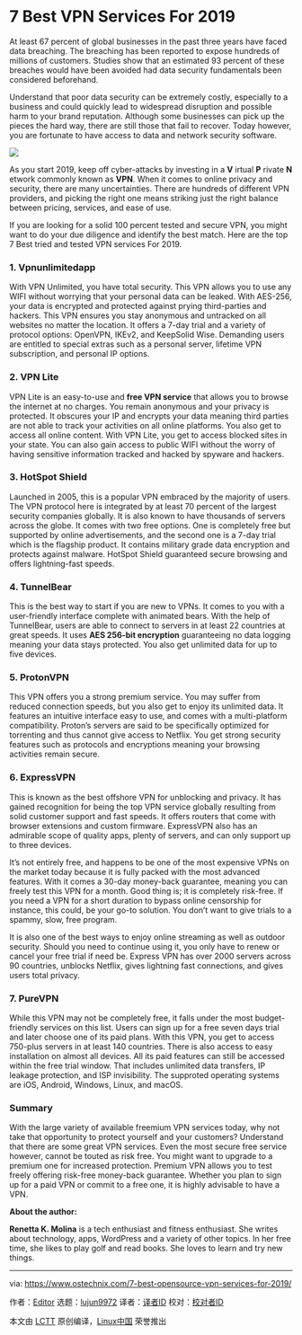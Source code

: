 [#]: collector: (lujun9972)
[#]: translator: (Modrisco)
[#]: reviewer: ( )
[#]: publisher: ( )
[#]: url: ( )
[#]: subject: (7 Best VPN Services For 2019)
[#]: via: (https://www.ostechnix.com/7-best-opensource-vpn-services-for-2019/)
[#]: author: (Editor https://www.ostechnix.com/author/editor/)

7 Best VPN Services For 2019
======

At least 67 percent of global businesses in the past three years have faced data breaching. The breaching has been reported to expose hundreds of millions of customers. Studies show that an estimated 93 percent of these breaches would have been avoided had data security fundamentals been considered beforehand.

Understand that poor data security can be extremely costly, especially to a business and could quickly lead to widespread disruption and possible harm to your brand reputation. Although some businesses can pick up the pieces the hard way, there are still those that fail to recover. Today however, you are fortunate to have access to data and network security software.

![](https://www.ostechnix.com/wp-content/uploads/2019/02/vpn-1.jpeg)

As you start 2019, keep off cyber-attacks by investing in a **V** irtual **P** rivate **N** etwork commonly known as **VPN**. When it comes to online privacy and security, there are many uncertainties. There are hundreds of different VPN providers, and picking the right one means striking just the right balance between pricing, services, and ease of use.

If you are looking for a solid 100 percent tested and secure VPN, you might want to do your due diligence and identify the best match. Here are the top 7 Best tried and tested VPN services For 2019.

### 1. Vpnunlimitedapp

With VPN Unlimited, you have total security. This VPN allows you to use any WIFI without worrying that your personal data can be leaked. With AES-256, your data is encrypted and protected against prying third-parties and hackers. This VPN ensures you stay anonymous and untracked on all websites no matter the location. It offers a 7-day trial and a variety of protocol options: OpenVPN, IKEv2, and KeepSolid Wise. Demanding users are entitled to special extras such as a personal server, lifetime VPN subscription, and personal IP options.

### 2. VPN Lite

VPN Lite is an easy-to-use and **free VPN service** that allows you to browse the internet at no charges. You remain anonymous and your privacy is protected. It obscures your IP and encrypts your data meaning third parties are not able to track your activities on all online platforms. You also get to access all online content. With VPN Lite, you get to access blocked sites in your state. You can also gain access to public WIFI without the worry of having sensitive information tracked and hacked by spyware and hackers.

### 3. HotSpot Shield

Launched in 2005, this is a popular VPN embraced by the majority of users. The VPN protocol here is integrated by at least 70 percent of the largest security companies globally. It is also known to have thousands of servers across the globe. It comes with two free options. One is completely free but supported by online advertisements, and the second one is a 7-day trial which is the flagship product. It contains military grade data encryption and protects against malware. HotSpot Shield guaranteed secure browsing and offers lightning-fast speeds.

### 4. TunnelBear

This is the best way to start if you are new to VPNs. It comes to you with a user-friendly interface complete with animated bears. With the help of TunnelBear, users are able to connect to servers in at least 22 countries at great speeds. It uses **AES 256-bit encryption** guaranteeing no data logging meaning your data stays protected. You also get unlimited data for up to five devices.

### 5. ProtonVPN

This VPN offers you a strong premium service. You may suffer from reduced connection speeds, but you also get to enjoy its unlimited data. It features an intuitive interface easy to use, and comes with a multi-platform compatibility. Proton’s servers are said to be specifically optimized for torrenting and thus cannot give access to Netflix. You get strong security features such as protocols and encryptions meaning your browsing activities remain secure.

### 6. ExpressVPN

This is known as the best offshore VPN for unblocking and privacy. It has gained recognition for being the top VPN service globally resulting from solid customer support and fast speeds. It offers routers that come with browser extensions and custom firmware. ExpressVPN also has an admirable scope of quality apps, plenty of servers, and can only support up to three devices.

It’s not entirely free, and happens to be one of the most expensive VPNs on the market today because it is fully packed with the most advanced features. With it comes a 30-day money-back guarantee, meaning you can freely test this VPN for a month. Good thing is; it is completely risk-free. If you need a VPN for a short duration to bypass online censorship for instance, this could, be your go-to solution. You don’t want to give trials to a spammy, slow, free program.

It is also one of the best ways to enjoy online streaming as well as outdoor security. Should you need to continue using it, you only have to renew or cancel your free trial if need be. Express VPN has over 2000 servers across 90 countries, unblocks Netflix, gives lightning fast connections, and gives users total privacy.

### 7. PureVPN

While this VPN may not be completely free, it falls under the most budget-friendly services on this list. Users can sign up for a free seven days trial and later choose one of its paid plans. With this VPN, you get to access 750-plus servers in at least 140 countries. There is also access to easy installation on almost all devices. All its paid features can still be accessed within the free trial window. That includes unlimited data transfers, IP leakage protection, and ISP invisibility. The supproted operating systems are iOS, Android, Windows, Linux, and macOS.

### Summary

With the large variety of available freemium VPN services today, why not take that opportunity to protect yourself and your customers? Understand that there are some great VPN services. Even the most secure free service however, cannot be touted as risk free. You might want to upgrade to a premium one for increased protection. Premium VPN allows you to test freely offering risk-free money-back guarantee. Whether you plan to sign up for a paid VPN or commit to a free one, it is highly advisable to have a VPN.

**About the author:**

**Renetta K. Molina** is a tech enthusiast and fitness enthusiast. She writes about technology, apps, WordPress and a variety of other topics. In her free time, she likes to play golf and read books. She loves to learn and try new things.



--------------------------------------------------------------------------------

via: https://www.ostechnix.com/7-best-opensource-vpn-services-for-2019/

作者：[Editor][a]
选题：[lujun9972][b]
译者：[译者ID](https://github.com/译者ID)
校对：[校对者ID](https://github.com/校对者ID)

本文由 [LCTT](https://github.com/LCTT/TranslateProject) 原创编译，[Linux中国](https://linux.cn/) 荣誉推出

[a]: https://www.ostechnix.com/author/editor/
[b]: https://github.com/lujun9972

